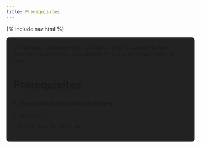 ```yaml
---
title: Prerequisites
---
```

{% include nav.html %}
<div style="padding: 20px; background-color: #222; border-radius: 8px;">
> This setup was completed on Debian 12 (bookworm). Before installing Containerlab, we will need to ensure all prerequisites are met.

# **Prerequisites**
### I. User must have sudo privileges
`sudo visudo`

`username ALL=(ALL:ALL) ALL`
